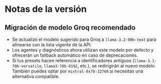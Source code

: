 # Notas de la versión

## Migración de modelo Groq recomendado

- Se actualizó el modelo sugerido para Groq a `llama-3.2-90b-text` para alinearse con la lista vigente de la API.
- Los agentes y diagnósticos ahora utilizan este modelo por defecto y ofrecerán un fallback automático en caso de deprecaciones.
- Si tus presets hacen referencia a identificadores antiguos (`llama-3.1-70b-versatile`, `llama3-70b-8192`, etc.), se redirigirán al nuevo modelo. También puedes optar por `mixtral-8x7b-32768` si necesitas una alternativa compatible.
